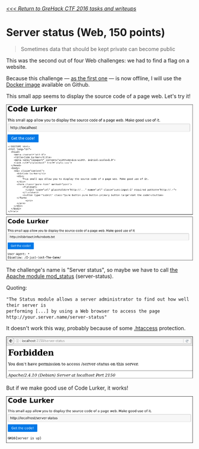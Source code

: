 _[<<< Return to GreHack CTF 2016 tasks and writeups](/2016-grehack-ctf)_
# Server status (Web, 150 points)

> Sometimes data that should be kept private can become public

This was the second out of four Web challenges: we had to find a flag on a website.

Because this challenge — [as the first one](/2016-grehack-ctf/challenges/robots.txt-50) — is now offline, I will use the
[Docker image](https://github.com/GreHack/CTF-challs/tree/master/2016/Web/150%20-%20Server%20status) available on Github.

This small app seems to display the source code of a page web. Let's try it!

![FIND THE FLAG!](code-lurker-tests.png)

The challenge's name is "Server status", so maybe we have to call
[the Apache module mod_status](https://httpd.apache.org/docs/current/en/mod/mod_status.html) (server-status).

Quoting:

```
"The Status module allows a server administrator to find out how well their server is
performing [...] by using a Web browser to access the page http://your.server.name/server-status"
```

It doesn't work this way, probably because of
some [.htaccess](https://httpd.apache.org/docs/2.2/en/howto/htaccess.html) protection.

![FORBIDDEN FLAG!](code-lurker-403.png)

But if we make good use of Code Lurker, it works!

![FLAG FOUND!](code-lurker-flag.png)

